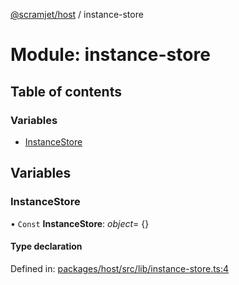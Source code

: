 [@scramjet/host](../README.md) / instance-store

# Module: instance-store

## Table of contents

### Variables

- [InstanceStore](instance_store.md#instancestore)

## Variables

### InstanceStore

• `Const` **InstanceStore**: *object*= {}

#### Type declaration

Defined in: [packages/host/src/lib/instance-store.ts:4](https://github.com/scramjetorg/transform-hub/blob/8f44413a/packages/host/src/lib/instance-store.ts#L4)
